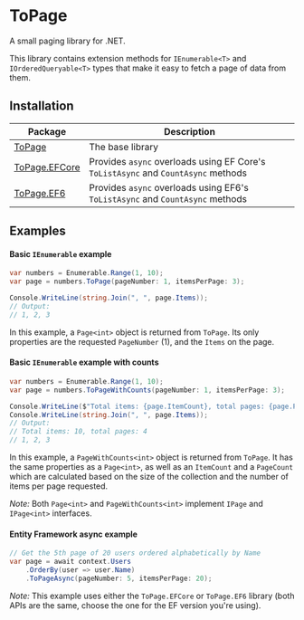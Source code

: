 # ToPage
A small paging library for .NET.

This library contains extension methods for `IEnumerable<T>` and `IOrderedQueryable<T>` types that make it easy to fetch a page of data from them.

## Installation
Package | Description
--- | ---
[ToPage](https://www.nuget.org/packages/ToPage) | The base library
[ToPage.EFCore](https://www.nuget.org/packages/ToPage.EFCore) | Provides `async` overloads using EF Core's `ToListAsync` and `CountAsync` methods
[ToPage.EF6](https://www.nuget.org/packages/ToPage.EF6) | Provides `async` overloads using EF6's `ToListAsync` and `CountAsync` methods

## Examples
#### Basic `IEnumerable` example
```csharp
var numbers = Enumerable.Range(1, 10);
var page = numbers.ToPage(pageNumber: 1, itemsPerPage: 3);

Console.WriteLine(string.Join(", ", page.Items));
// Output:
// 1, 2, 3
```
In this example, a `Page<int>` object is returned from `ToPage`.
Its only properties are the requested `PageNumber` (1), and the `Items` on the page.

#### Basic `IEnumerable` example with counts
```csharp
var numbers = Enumerable.Range(1, 10);
var page = numbers.ToPageWithCounts(pageNumber: 1, itemsPerPage: 3);

Console.WriteLine($"Total items: {page.ItemCount}, total pages: {page.PageCount}");
Console.WriteLine(string.Join(", ", page.Items));
// Output:
// Total items: 10, total pages: 4
// 1, 2, 3
```
In this example, a `PageWithCounts<int>` object is returned from `ToPage`.
It has the same properties as a `Page<int>`,
as well as an `ItemCount` and a `PageCount` which are calculated based on the size of the collection and the number of items per page requested.

*Note:* Both `Page<int>` and `PageWithCounts<int>` implement `IPage` and `IPage<int>` interfaces.

#### Entity Framework async example
```csharp
// Get the 5th page of 20 users ordered alphabetically by Name
var page = await context.Users
    .OrderBy(user => user.Name)
    .ToPageAsync(pageNumber: 5, itemsPerPage: 20);
```
*Note:* This example uses either the `ToPage.EFCore` or `ToPage.EF6` library (both APIs are the same, choose the one for the EF version you're using).
